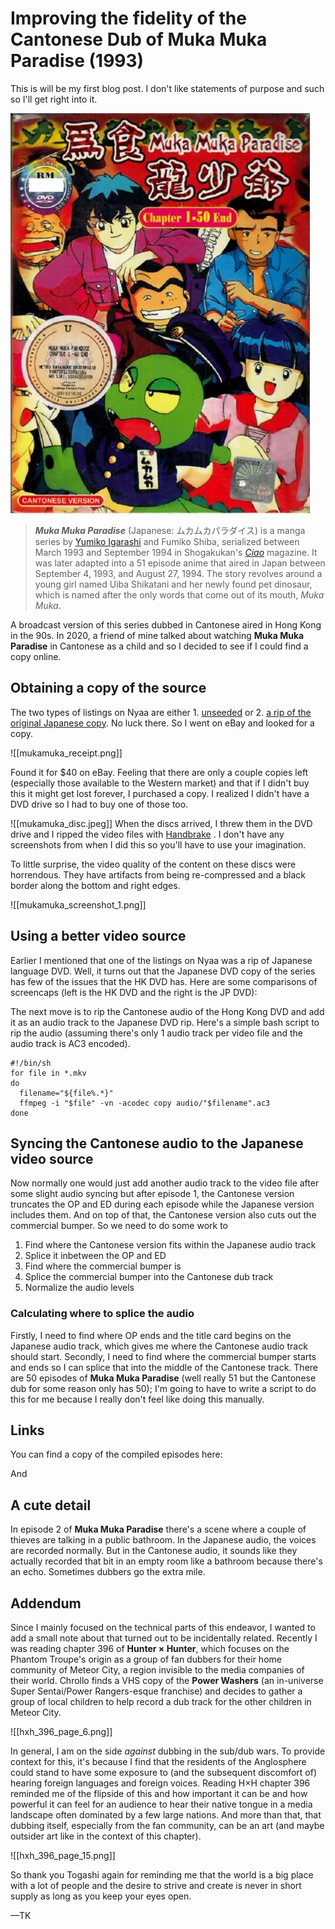 # Improving the fidelity of the Cantonese Dub of Muka Muka Paradise (1993)

This is will be my first blog post. I don't like statements of purpose and such so I'll get right into it.

!["Muka Muka Paradise Chapter 1-50 Hong Kong Broadcast DVD" eBay Listing Image](mukamuka_listing_image.webp)

>_**Muka Muka Paradise**_ (Japanese: ムカムカパラダイス) is a manga series by [Yumiko Igarashi](https://en.wikipedia.org/wiki/Yumiko_Igarashi "Yumiko Igarashi") and Fumiko Shiba, serialized between March 1993 and September 1994 in Shogakukan's _[Ciao](https://en.wikipedia.org/wiki/Ciao_(magazine) "Ciao (magazine)")_ magazine. It was later adapted into a 51 episode anime that aired in Japan between September 4, 1993, and August 27, 1994. The story revolves around a young girl named Uiba Shikatani and her newly found pet dinosaur, which is named after the only words that come out of its mouth, _Muka Muka_.

A broadcast version of this series dubbed in Cantonese aired in Hong Kong in the 90s. In 2020, a friend of mine talked about watching **Muka Muka Paradise** in Cantonese as a child and so I decided to see if I could find a copy online. 

## Obtaining a copy of the source

The two types of listings on Nyaa are either 1. [unseeded](https://nyaa.si/view/518315) or 2. [a rip of the original Japanese copy](https://nyaa.si/view/1260249). No luck there. So I went on eBay and looked for a copy.


![[mukamuka_receipt.png]]

Found it for $40 on eBay. Feeling that there are only a couple copies left (especially those available to the Western market) and that if I didn't buy this it might get lost forever, I purchased a copy. I realized I didn't have a DVD drive so I had to buy one of those too.

![[mukamuka_disc.jpeg]]
When the discs arrived, I threw them in the DVD drive and I ripped the video files with [Handbrake](https://handbrake.fr/) . I don't have any screenshots from when I did this so you'll have to use your imagination.

To little surprise, the video quality of the content on these discs were horrendous. They have artifacts from being re-compressed and a black border along the bottom and right edges.

![[mukamuka_screenshot_1.png]]

## Using a better video source

Earlier I mentioned that one of the listings on Nyaa was a rip of Japanese language DVD. Well, it turns out that the Japanese DVD copy of the series has few of the issues that the HK DVD has. Here are some comparisons of screencaps (left is the HK DVD and the right is the JP DVD):




The next move is to rip the Cantonese audio of the Hong Kong DVD and add it as an audio track to the Japanese DVD rip. Here's a simple bash script to rip the audio (assuming there's only 1 audio track per video file and the audio track is AC3 encoded).

```
#!/bin/sh
for file in *.mkv
do
  filename="${file%.*}"
  ffmpeg -i "$file" -vn -acodec copy audio/"$filename".ac3
done
```

## Syncing the Cantonese audio to the Japanese video source

Now normally one would just add another audio track to the video file after some slight audio syncing but after episode 1, the Cantonese version truncates the OP and ED during each episode while the Japanese version includes them. And on top of that, the Cantonese version also cuts out the commercial bumper. So we need to do some work to 

1. Find where the Cantonese version fits within the Japanese audio track
2. Splice it inbetween the OP and ED
3. Find where the commercial bumper is
4. Splice the commercial bumper into the Cantonese dub track
5. Normalize the audio levels

### Calculating where to splice the audio
Firstly, I need to find where OP ends and the title card begins on the Japanese audio track, which gives me where the Cantonese audio track should start. Secondly, I need to find where the commercial bumper starts and ends so I can splice that into the middle of the Cantonese track. There are 50 episodes of **Muka Muka Paradise** (well really 51 but the Cantonese dub for some reason only has 50); I'm going to have to write a script to do this for me because I really don't feel like doing this manually.



## Links

You can find a copy of the compiled episodes here:

And 


## A cute detail

In episode 2 of **Muka Muka Paradise** there's a scene where a couple of thieves are talking in a public bathroom. In the Japanese audio, the voices are recorded normally. But in the Cantonese audio, it sounds like they actually recorded that bit in an empty room like a bathroom because there's an echo. Sometimes dubbers go the extra mile.

## Addendum

Since I mainly focused on the technical parts of this endeavor, I wanted to add a small note about that turned out to be incidentally related. Recently I was reading chapter 396 of **Hunter × Hunter**, which focuses on the Phantom Troupe's origin as a group of fan dubbers for their home community of Meteor City, a region invisible to the media companies of their world. Chrollo finds a VHS copy of the **Power Washers** (an in-universe Super Sentai/Power Rangers-esque franchise) and decides to gather a group of local children to help record a dub track for the other children in Meteor City.

![[hxh_396_page_6.png]]

In general, I am on the side *against* dubbing in the sub/dub wars. To provide context for this, it's because I find that the residents of the Anglosphere could stand to have some exposure to (and the subsequent discomfort of) hearing foreign languages and foreign voices. Reading H×H chapter 396 reminded me of the flipside of this and how important it can be and how powerful it can feel for an audience to hear their native tongue in a media landscape often dominated by a few large nations. And more than that, that dubbing itself, especially from the fan community, can be an art (and maybe outsider art like in the context of this chapter).

![[hxh_396_page_15.png]]

So thank you Togashi again for reminding me that the world is a big place with a lot of people and the desire to strive and create is never in short supply as long as you keep your eyes open.

—TK
